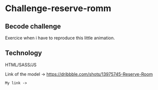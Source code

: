 # Challenge-reserve-romm

## Becode challenge

Exercice when i have to reproduce this little animation.

## Technology

HTML/SASS/JS

Link of the model -> https://dribbble.com/shots/13975745-Reserve-Room

    My link ->
